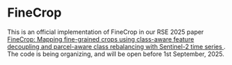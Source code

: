 # FineCrop
This is an official implementation of FineCrop in our RSE 2025 paper <a href="https://authors.elsevier.com/c/1lbcd3I9x1uc1l">FineCrop: Mapping fine-grained crops using class-aware feature decoupling and parcel-aware class rebalancing with Sentinel-2 time series </a>.
The code is being organizing, and will be open before 1st September, 2025. 

